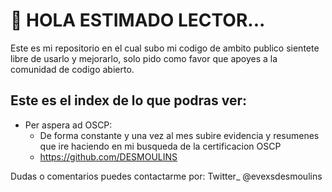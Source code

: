 # 👋 HOLA ESTIMADO LECTOR...

Este es mi repositorio en el cual subo mi codigo de ambito publico sientete libre de usarlo y mejorarlo, solo pido como favor que apoyes a la comunidad de codigo abierto.

## Este es el index de lo que podras ver:

* Per aspera ad OSCP:
    * De forma constante y una vez al mes subire evidencia y resumenes que ire haciendo en mi busqueda de la certificacion OSCP
    * https://github.com/DESMOULINS

Dudas o comentarios puedes contactarme por:
Twitter_ @evexsdesmoulins
